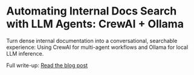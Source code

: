 # Automating Internal Docs Search with LLM Agents: CrewAI + Ollama

Turn dense internal documentation into a conversational, searchable experience: Using CrewAI for multi-agent workflows and Ollama for local LLM inference.

Full write-up: [Read the blog post](https://dhyey-project-portfolio.hashnode.dev/automating-internal-docs-search-with-llm-agents-crewai-ollama)
